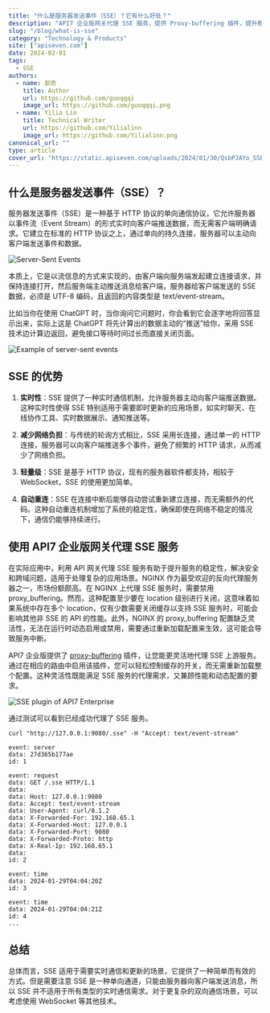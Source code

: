 ```yaml
---
title: "什么是服务器发送事件（SSE）？它有什么好处？"
description: "API7 企业版网关代理 SSE 服务，提供 Proxy-buffering 插件，提升稳定性与安全性。"
slug: "/blog/what-is-sse"
category: "Technology & Products"
site: ["apiseven.com"]
date: 2024-02-01
tags:
  - SSE
authors:
  - name: 郭奇
    title: Author
    url: https://github.com/guoqqqi
    image_url: https://github.com/guoqqqi.png
  - name: Yilia Lin
    title: Technical Writer
    url: https://github.com/Yilialinn
    image_url: https://github.com/Yilialinn.png
canonical_url: ""
type: article
cover_url: "https://static.apiseven.com/uploads/2024/01/30/QsbPJAYo_SSE%20cover.png"
---
```


## 什么是服务器发送事件（SSE）？

服务器发送事件（SSE）是一种基于 HTTP 协议的单向通信协议，它允许服务器以事件流（Event Stream）的形式实时向客户端推送数据，而无需客户端明确请求。它建立在标准的 HTTP 协议之上，通过单向的持久连接，服务器可以主动向客户端发送事件和数据。

![Server-Sent Events](https://static.apiseven.com/uploads/2024/01/29/VM79w4PW_SSE-1.png)

本质上，它是以流信息的方式来实现的，由客户端向服务端发起建立连接请求，并保持连接打开，然后服务端主动推送消息给客户端，服务器给客户端发送的 SSE 数据，必须是 UTF-8 编码，且返回的内容类型是 text/event-stream。

比如当你在使用 ChatGPT 时，当你询问它问题时，你会看到它会逐字地将回答显示出来，实际上这是 ChatGPT 将先计算出的数据主动的“推送”给你，采用 SSE 技术边计算边返回，避免接口等待时间过长而直接关闭页面。

![Example of server-sent events](https://static.apiseven.com/uploads/2024/01/29/wHosGrAz_SSE2.png)

## SSE 的优势

1. **实时性**：SSE 提供了一种实时通信机制，允许服务器主动向客户端推送数据。这种实时性使得 SSE 特别适用于需要即时更新的应用场景，如实时聊天、在线协作工具、实时数据展示、通知推送等。

2. **减少网络负担**：与传统的轮询方式相比，SSE 采用长连接，通过单一的 HTTP 连接，服务器可以向客户端推送多个事件，避免了频繁的 HTTP 请求，从而减少了网络负担。

3. **轻量级**：SSE 是基于 HTTP 协议，现有的服务器软件都支持，相较于 WebSocket，SSE 的使用更加简单。

4. **自动重连**：SSE 在连接中断后能够自动尝试重新建立连接，而无需额外的代码。这种自动重连机制增加了系统的稳定性，确保即使在网络不稳定的情况下，通信仍能够持续进行。

## 使用 API7 企业版网关代理 SSE 服务

在实际应用中，利用 API 网关代理 SSE 服务有助于提升服务的稳定性，解决安全和跨域问题，适用于处理复杂的应用场景。NGINX 作为最受欢迎的反向代理服务器之一，市场份额颇高。在 NGINX 上代理 SSE 服务时，需要禁用 proxy_buffering。然而，这种配置至少要在 location 级别进行关闭，这意味着如果系统中存在多个 location，仅有少数需要关闭缓存以支持 SSE 服务时，可能会影响其他非 SSE 的 API 的性能。此外，NGINX 的 proxy_buffering 配置缺乏灵活性，无法在运行时动态启用或禁用，需要通过重新加载配置来生效，这可能会导致服务中断。

API7 企业版提供了 [proxy-buffering](https://docs.api7.ai/hub/proxy-buffering) 插件，让您能更灵活地代理 SSE 上游服务。通过在相应的路由中启用该插件，您可以轻松控制缓存的开关，而无需重新加载整个配置。这种灵活性既能满足 SSE 服务的代理需求，又兼顾性能和动态配置的要求。

![SSE plugin of API7 Enterprise](https://static.apiseven.com/uploads/2024/01/29/ft7aJ4Ml_SSE-3.png)

通过测试可以看到已经成功代理了 SSE 服务。

```
curl "http://127.0.0.1:9080/.sse" -H "Accept: text/event-stream"

event: server
data: 27d365b177ae
id: 1

event: request
data: GET /.sse HTTP/1.1
data:
data: Host: 127.0.0.1:9080
data: Accept: text/event-stream
data: User-Agent: curl/8.1.2
data: X-Forwarded-For: 192.168.65.1
data: X-Forwarded-Host: 127.0.0.1
data: X-Forwarded-Port: 9080
data: X-Forwarded-Proto: http
data: X-Real-Ip: 192.168.65.1
data:
id: 2

event: time
data: 2024-01-29T04:04:20Z
id: 3

event: time
data: 2024-01-29T04:04:21Z
id: 4
...
```

## 总结

总体而言，SSE 适用于需要实时通信和更新的场景，它提供了一种简单而有效的方式。但是需要注意 SSE 是一种单向通道，只能由服务器向客户端发送消息，所以 SSE 并不适用于所有类型的实时通信需求。对于更复杂的双向通信场景，可以考虑使用 WebSocket 等其他技术。
